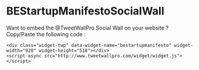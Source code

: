 # BEStartupManifestoSocialWall

Want to embed the @TweetWallPro Social Wall on your website ? Copy/Paste the following code :

```
<div class="widget-twp" data-widget-name="bestartupmanifesto" widget-width="920" widget-height="518"></div>
<script async src="http://www.tweetwallpro.com/widget/widget.js"></script>
````
